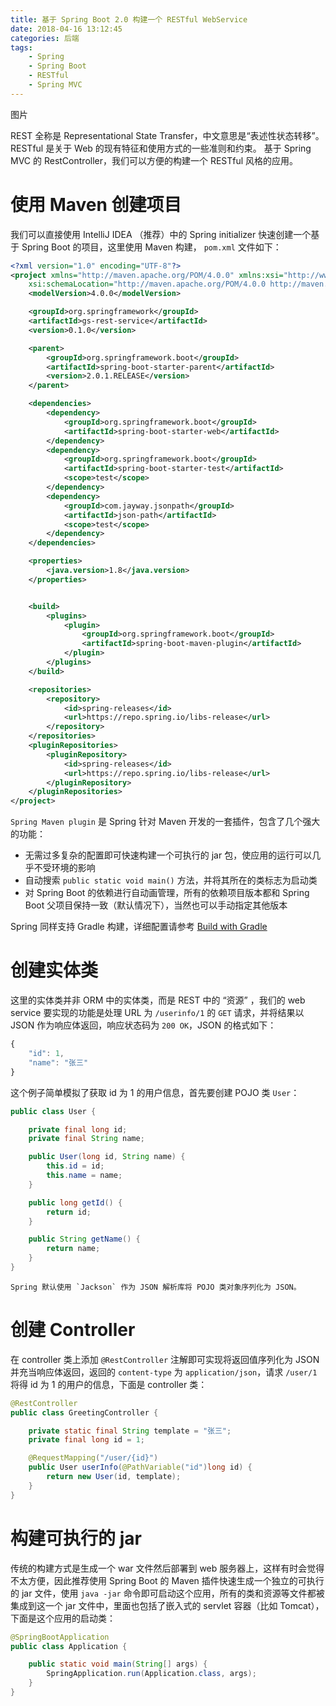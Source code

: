 ```yaml
---
title: 基于 Spring Boot 2.0 构建一个 RESTful WebService
date: 2018-04-16 13:12:45
categories: 后端
tags:
    - Spring
    - Spring Boot
    - RESTful
    - Spring MVC
---
```


图片

REST 全称是 Representational State Transfer，中文意思是“表述性状态转移”。RESTful 是关于 Web 的现有特征和使用方式的一些准则和约束。 基于 Spring MVC 的 RestController，我们可以方便的构建一个 RESTful 风格的应用。

<!-- more -->

# 使用 Maven 创建项目



我们可以直接使用 IntelliJ IDEA （推荐）中的 Spring initializer 快速创建一个基于 Spring Boot 的项目，这里使用 Maven 构建， `pom.xml` 文件如下：

```xml
<?xml version="1.0" encoding="UTF-8"?>
<project xmlns="http://maven.apache.org/POM/4.0.0" xmlns:xsi="http://www.w3.org/2001/XMLSchema-instance"
    xsi:schemaLocation="http://maven.apache.org/POM/4.0.0 http://maven.apache.org/xsd/maven-4.0.0.xsd">
    <modelVersion>4.0.0</modelVersion>

    <groupId>org.springframework</groupId>
    <artifactId>gs-rest-service</artifactId>
    <version>0.1.0</version>

    <parent>
        <groupId>org.springframework.boot</groupId>
        <artifactId>spring-boot-starter-parent</artifactId>
        <version>2.0.1.RELEASE</version>
    </parent>

    <dependencies>
        <dependency>
            <groupId>org.springframework.boot</groupId>
            <artifactId>spring-boot-starter-web</artifactId>
        </dependency>
        <dependency>
            <groupId>org.springframework.boot</groupId>
            <artifactId>spring-boot-starter-test</artifactId>
            <scope>test</scope>
        </dependency>
        <dependency>
            <groupId>com.jayway.jsonpath</groupId>
            <artifactId>json-path</artifactId>
            <scope>test</scope>
        </dependency>
    </dependencies>

    <properties>
        <java.version>1.8</java.version>
    </properties>


    <build>
        <plugins>
            <plugin>
                <groupId>org.springframework.boot</groupId>
                <artifactId>spring-boot-maven-plugin</artifactId>
            </plugin>
        </plugins>
    </build>

    <repositories>
        <repository>
            <id>spring-releases</id>
            <url>https://repo.spring.io/libs-release</url>
        </repository>
    </repositories>
    <pluginRepositories>
        <pluginRepository>
            <id>spring-releases</id>
            <url>https://repo.spring.io/libs-release</url>
        </pluginRepository>
    </pluginRepositories>
</project>
```

`Spring Maven plugin` 是 Spring 针对 Maven 开发的一套插件，包含了几个强大的功能：
- 无需过多复杂的配置即可快速构建一个可执行的 jar 包，使应用的运行可以几乎不受环境的影响
- 自动搜索 `public static void main()` 方法，并将其所在的类标志为启动类
- 对 Spring Boot 的依赖进行自动画管理，所有的依赖项目版本都和 Spring Boot 父项目保持一致（默认情况下），当然也可以手动指定其他版本

Spring 同样支持 Gradle 构建，详细配置请参考 [Build with Gradle][7dc5ba20]



# 创建实体类



这里的实体类并非 ORM 中的实体类，而是 REST 中的 “资源” ，我们的 web service 要实现的功能是处理 URL 为 `/userinfo/1` 的 `GET` 请求，并将结果以 JSON 作为响应体返回，响应状态码为 `200 OK`，JSON 的格式如下：

```javascript
{
    "id": 1,
    "name": "张三"
}
```

这个例子简单模拟了获取 id 为 1 的用户信息，首先要创建 POJO 类 `User`：

```java
public class User {

    private final long id;
    private final String name;

    public User(long id, String name) {
        this.id = id;
        this.name = name;
    }

    public long getId() {
        return id;
    }

    public String getName() {
        return name;
    }
}
```

    Spring 默认使用 `Jackson` 作为 JSON 解析库将 POJO 类对象序列化为 JSON。



# 创建 Controller



在 controller 类上添加 `@RestController` 注解即可实现将返回值序列化为 JSON 并充当响应体返回，返回的 `content-type` 为 `application/json`，请求 `/user/1` 将得 id 为 1 的用户的信息，下面是 controller 类：

```java
@RestController
public class GreetingController {

    private static final String template = "张三";
    private final long id = 1;

    @RequestMapping("/user/{id}")
    public User userInfo(@PathVariable("id")long id) {
        return new User(id, template);
    }
}
```



# 构建可执行的 jar



传统的构建方式是生成一个 war 文件然后部署到 web 服务器上，这样有时会觉得不太方便，因此推荐使用 Spring Boot 的 Maven 插件快速生成一个独立的可执行的 jar 文件，使用 `java -jar` 命令即可启动这个应用，所有的类和资源等文件都被集成到这一个 jar 文件中，里面也包括了嵌入式的 servlet 容器（比如 Tomcat），下面是这个应用的启动类：

```java
@SpringBootApplication
public class Application {

    public static void main(String[] args) {
        SpringApplication.run(Application.class, args);
    }
}
```

  [7dc5ba20]: https://spring.io/guides/gs/rest-service/ "Build with Gradle"
